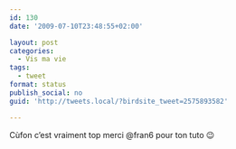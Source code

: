 ```yaml
---
id: 130
date: '2009-07-10T23:48:55+02:00'

layout: post
categories:
  - Vis ma vie
tags:
  - tweet
format: status
publish_social: no
guid: 'http://tweets.local/?birdsite_tweet=2575893582'

---
```


Cùfon c’est vraiment top merci @fran6 pour ton tuto 😉